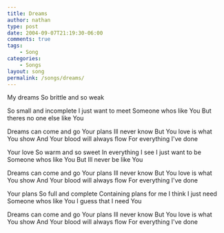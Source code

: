 ```yaml
---
title: Dreams
author: nathan
type: post
date: 2004-09-07T21:19:30-06:00
comments: true
tags:
    - Song
categories:
    - Songs
layout: song
permalink: /songs/dreams/
---
```

My dreams
So brittle and so weak
<!--more-->
So small and incomplete
I just want to meet
Someone whos like You
But theres no one else like You

Dreams can come and go
Your plans Ill never know
But You love is what You show
And Your blood will always flow
For everything I've done

Your love
So warm and so sweet
In everything I see
I just want to be
Someone whos like You
But Ill never be like You

Dreams can come and go
Your plans Ill never know
But You love is what You show
And Your blood will always flow
For everything I've done

Your plans
So full and complete
Containing plans for me
I think I just need
Someone whos like You
I guess that I need You

Dreams can come and go
Your plans Ill never know
But You love is what You show
And Your blood will always flow
For everything I've done
